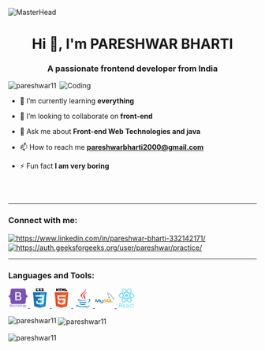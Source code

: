 ![MasterHead](https://camo.githubusercontent.com/48ec00ed4c84e771db4a1db90b56352923a8d644452a32b434d68e97006c9337/68747470733a2f2f63686b736b696c6c732e636f6d2f77702d636f6e74656e742f75706c6f6164732f323032302f30342f504e432d416e696d617465642d42616e6e6572732e676966)
<h1 align="center">Hi 👋, I'm PARESHWAR BHARTI</h1>
<h3 align="center">A passionate frontend developer from India</h3>
<img align="right" alt="Coding" width="400" src="https://i.giphy.com/media/qgQUggAC3Pfv687qPC/giphy.webp">

<p align="left"> <img src="https://komarev.com/ghpvc/?username=pareshwar11&label=Profile%20views&color=0e75b6&style=flat" alt="pareshwar11" /> </p>

- 🔭 I’m currently learning **everything**


- 👯 I’m looking to collaborate on **front-end**

- 💬 Ask me about **Front-end Web Technologies and java**

- 📫 How to reach me **pareshwarbharti2000@gmail.com**

- ⚡ Fun fact **I am very boring**
<br>
<br>
<hr>
</hr>
<h3 align="left">Connect with me:</h3>
<p align="left">
<a href="https://linkedin.com/in/pareshwar-bharti-332142171/" target="blank"><img align="center" src="https://raw.githubusercontent.com/rahuldkjain/github-profile-readme-generator/master/src/images/icons/Social/linked-in-alt.svg" alt="https://www.linkedin.com/in/pareshwar-bharti-332142171/" height="30" width="40" /></a>
<a href="https://auth.geeksforgeeks.org/user/pareshwar/practice/" target="blank"><img align="center" src="https://raw.githubusercontent.com/rahuldkjain/github-profile-readme-generator/master/src/images/icons/Social/geeks-for-geeks.svg" alt="https://auth.geeksforgeeks.org/user/pareshwar/practice/" height="30" width="40" /></a>
</p>
<hr>
</hr>
<h3 align="left">Languages and Tools:</h3>
<p align="left"> <a href="https://getbootstrap.com" target="_blank" rel="noreferrer"> <img src="https://raw.githubusercontent.com/devicons/devicon/master/icons/bootstrap/bootstrap-plain-wordmark.svg" alt="bootstrap" width="40" height="40"/> </a> <a href="https://www.w3schools.com/css/" target="_blank" rel="noreferrer"> <img src="https://raw.githubusercontent.com/devicons/devicon/master/icons/css3/css3-original-wordmark.svg" alt="css3" width="40" height="40"/> </a> <a href="https://www.w3.org/html/" target="_blank" rel="noreferrer"> <img src="https://raw.githubusercontent.com/devicons/devicon/master/icons/html5/html5-original-wordmark.svg" alt="html5" width="40" height="40"/> </a> <a href="https://www.java.com" target="_blank" rel="noreferrer"> <img src="https://raw.githubusercontent.com/devicons/devicon/master/icons/java/java-original.svg" alt="java" width="40" height="40"/> </a> <a href="https://www.mysql.com/" target="_blank" rel="noreferrer"> <img src="https://raw.githubusercontent.com/devicons/devicon/master/icons/mysql/mysql-original-wordmark.svg" alt="mysql" width="40" height="40"/> </a> <a href="https://reactjs.org/" target="_blank" rel="noreferrer"> <img src="https://raw.githubusercontent.com/devicons/devicon/master/icons/react/react-original-wordmark.svg" alt="react" width="40" height="40"/> </a> </p>

<p><img align="left" src="https://github-readme-stats.vercel.app/api/top-langs?username=pareshwar11&show_icons=true&locale=en&layout=compact" alt="pareshwar11" /></p>

<p>&nbsp;<img align="center" src="https://github-readme-stats.vercel.app/api?username=pareshwar11&show_icons=true&locale=en" alt="pareshwar11" /></p>

<p><img align="center" src="https://github-readme-streak-stats.herokuapp.com/?user=pareshwar11&" alt="pareshwar11" /></p>
